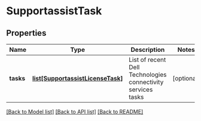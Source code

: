 # SupportassistTask

## Properties
Name | Type | Description | Notes
------------ | ------------- | ------------- | -------------
**tasks** | [**list[SupportassistLicenseTask]**](SupportassistLicenseTask.md) | List of recent Dell Technologies connectivity services tasks | [optional] 

[[Back to Model list]](../README.md#documentation-for-models) [[Back to API list]](../README.md#documentation-for-api-endpoints) [[Back to README]](../README.md)


